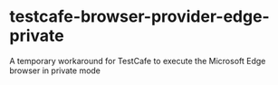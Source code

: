 # testcafe-browser-provider-edge-private
A temporary workaround for TestCafe to execute the Microsoft Edge browser in private mode
